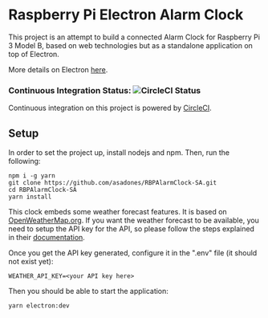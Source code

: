 # Raspberry Pi Electron Alarm Clock

This project is an attempt to build a connected Alarm Clock for Raspberry Pi 3 Model B, based on
web technologies but as a standalone application on top of Electron.

More details on Electron [here](https://electron.atom.io).

### Continuous Integration Status: ![CircleCI Status](https://circleci.com/gh/asadones/RBPAlarmClock-SA.svg?style=svg)

Continuous integration on this project is powered by [CircleCI](https://circleci.com/gh/asadones/RBPAlarmClock-SA).

## Setup

In order to set the project up, install nodejs and npm. Then, run the following:

```
npm i -g yarn
git clone https://github.com/asadones/RBPAlarmClock-SA.git
cd RBPAlarmClock-SA
yarn install
```

This clock embeds some weather forecast features. It is based on [OpenWeatherMap.org](https://openweathermap.org).
If you want the weather forecast to be available, you need to setup the API key for the API, so please follow the
steps explained in their [documentation](http://openweathermap.org/appid).

Once you get the API key generated, configure it in the ".env" file (it should not exist yet):
```
WEATHER_API_KEY=<your API key here>
```

Then you should be able to start the application:
```
yarn electron:dev
```
